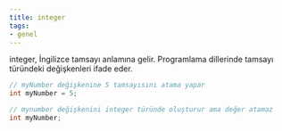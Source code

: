 ```yaml
---
title: integer
tags:
- genel
---
```


integer, İngilizce tamsayı anlamına gelir. Programlama dillerinde tamsayı türündeki değişkenleri ifade eder.

```java
// myNumber değişkenine 5 tamsayısını atama yapar
int myNumber = 5;

// mynumber değişkenini integer türünde oluşturur ama değer atamaz
int myNumber;
```
